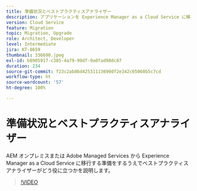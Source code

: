 ```yaml
---
title: 準備状況とベストプラクティスアナライザー
description: アプリケーションを Experience Manager as a Cloud Service に移行する準備をするうえで、ベストプラクティスアナライザーがどう役に立つかを説明します
version: Cloud Service
feature: Migration
topic: Migration, Upgrade
role: Architect, Developer
level: Intermediate
jira: KT-8659
thumbnail: 336690.jpeg
exl-id: b8905917-c385-4a79-99df-9a0fad98dc87
duration: 234
source-git-commit: f23c2ab86d42531113690df2e342c65060b5c7cd
workflow-type: ht
source-wordcount: '57'
ht-degree: 100%

---
```


# 準備状況とベストプラクティスアナライザー

AEM オンプレミスまたは Adobe Managed Services から Experience Manager as a Cloud Service に移行する準備をするうえでベストプラクティスアナライザーがどう役に立つかを説明します。

>[!VIDEO](https://video.tv.adobe.com/v/336690?quality=12&learn=on)
